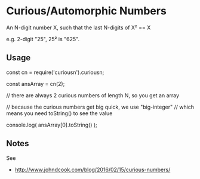 

# Curious/Automorphic Numbers

An N-digit number X, such that the last N-digits of X&sup2; == X

e.g. 2-digit "25",  25&sup2; is "625".

## Usage

const cn = require('curiousn').curiousn;

const ansArray = cn(2);

// there are always 2 curious numbers of length N, so you get an array

// because the curious numbers get big quick, we use "big-integer"
// which means you need toString() to see the value

console.log( ansArray[0].toString() );


## Notes

See

* http://www.johndcook.com/blog/2016/02/15/curious-numbers/
